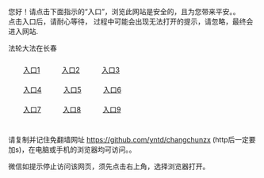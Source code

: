 您好！请点击下面指示的“入口”，浏览此网站是安全的，且为您带来平安。。 <br/>
点击入口后，请耐心等待， 过程中可能会出现无法打开的提示，请忽略，最终会进入网站. </br>

法轮大法在长春<br/>
<div style="padding:10px"><a style="margin:20px" target="_blank" href="https://d29gee9c7gc928.cloudfront.net/2Qpsp?wckac" id="ccLink1" rel="nofollow">入口1</a> <a target="_blank" style="margin:20px" href="https://d3fe7vwdj4tnqb.cloudfront.net/2Qpsp?crwvqrqa" id="ccLink2" rel="nofollow">入口2</a> <a style="margin:20px" target="_blank" href="https://d27ks0ycc6a78y.cloudfront.net/2Qpsp?cuezwiro" id="ccLink3" rel="nofollow">入口3</a></div>

<div style="padding:10px" ><a style="margin:20px" target="_blank" href="https://d29gee9c7gc928.cloudfront.net/2Qpsp?wckac" id="ccLink4" rel="nofollow">入口4</a> <a style="margin:20px" href="https://d3fe7vwdj4tnqb.cloudfront.net/2Qpsp?crwvqrqa" target="_blank" id="ccLink5" rel="nofollow">入口5</a> <a style="margin:20px" href="https://d27ks0ycc6a78y.cloudfront.net/2Qpsp?cuezwiro" target="_blank" id="ccLink6" rel="nofollow">入口6</a></div>

<div style="padding:10px"><a style="margin:20px" target="_blank" href="https://d29gee9c7gc928.cloudfront.net/2Qpsp?wckac" id="ccLink7" rel="nofollow">入口7</a> <a style="margin:20px" href="https://d3fe7vwdj4tnqb.cloudfront.net/2Qpsp?crwvqrqa" target="_blank" id="ccLink8" rel="nofollow">入口8</a> <a style="margin:20px" target="_blank" href="https://d27ks0ycc6a78y.cloudfront.net/2Qpsp?cuezwiro" id="ccLink9" rel="nofollow">入口9</a></div>

<br/>



请复制并记住免翻墙网址 https://github.com/yntd/changchunzx (http后一定要加s)，在电脑或手机的浏览器均可访问。。<br/>

微信如提示停止访问该网页，须先点击右上角，选择浏览器打开。
